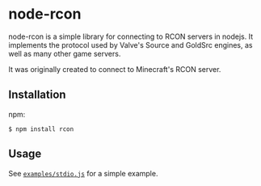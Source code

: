 # node-rcon

node-rcon is a simple library for connecting to RCON servers in nodejs.
It implements the protocol used by Valve's Source and GoldSrc engines,
as well as many other game servers.

It was originally created to connect to Minecraft's RCON server.

## Installation

npm:

    $ npm install rcon

## Usage

  See [`examples/stdio.js`](https://github.com/pushrax/node-rcon/blob/master/examples/stdio.js) for a simple example.

